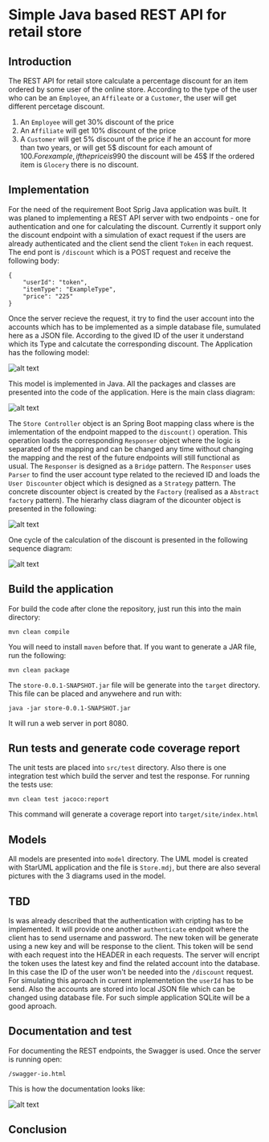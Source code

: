 # Simple Java based REST API for retail store 

## Introduction

The REST API for retail store calculate a percentage discount for an item ordered by some user of the online store. According to the type of the user who can be an `Employee`, an `Affileate` or a `Customer`, the user will get different percetage discount.
1. An `Employee` will get 30% discount of the price
2. An `Affiliate` will get 10% discount of the price
3. A `Customer` will get 5% discount of the price if he an account for more than two years, or will get 5$ discount for each amount of 100$. For example, if the price is 990$ the discount will be 45$
If the ordered item is `Glocery` there is no discount.

## Implementation

For the need of the requirement Boot Sprig Java application was built. It was planed to implementing a REST API server with two endpoints - one for authentication and one for calculating the discount. Currently it support only the discount endpoint with a simulation of exact request if the users are already authenticated and the client send the client `Token` in each request.
The end pont is `/discount` which is a POST request and receive the following body:

```
{
    "userId": "token",
    "itemType": "ExampleType",
    "price": "225"
}
```

Once the server recieve the request, it try to find the user account into the accounts which has to be implemented as a simple database file, sumulated here as a JSON file. According to the gived ID of the user it understand which its Type and calcutate the corresponding discount.
The Application has the following model:

![alt text](https://github.com/ivaylovantulev/store/blob/master/model/Model.jpg)

This model is implemented in Java. All the packages and classes are presented into the code of the application.
Here is the main class diagram:

![alt text](https://github.com/ivaylovantulev/store/blob/master/model/Main%20Class%20Diagram.jpg)

The `Store Controller` object is an Spring Boot mapping class where is the imlementation of the endpoint mapped to the `discount()` operation.
This operation loads the corresponding `Responser` object where the logic is separated of the mapping and can be changed any time without changing the mapping and the rest of the future endpoints will still functional as usual. The `Responser` is designed as a `Bridge` pattern.
The `Responser` uses `Parser` to find the user account type related to the recieved ID and loads the `User Discounter` object which is designed as a `Strategy` pattern. The concrete discounter object is created by the `Factory` (realised as a `Abstract factory` pattern). The hierarhy class diagram of the dicounter object is presented in the following:

![alt text](https://github.com/ivaylovantulev/store/blob/master/model/Discounters%20Class%20Diagram.jpg)

One cycle of the calculation of the discount is presented in the following sequence diagram:

![alt text](https://github.com/ivaylovantulev/store/blob/master/model/Sequence%20Diagram.jpg)


## Build the application

For build the code after clone the repository, just run this into the main directory:

```
mvn clean compile
```

You will need to install `maven` before that. If you want to generate a JAR file, run the following:

```
mvn clean package
```

The `store-0.0.1-SNAPSHOT.jar` file will be generate into the `target` directory. This file can be placed and anywehere and run with:

```
java -jar store-0.0.1-SNAPSHOT.jar
```

It will run a web server in port 8080.

## Run tests and generate code coverage report

The unit tests are placed into `src/test` directory. Also there is one integration test which build the server and test the response.
For running the tests use:

```
mvn clean test jacoco:report
```

This command will generate a coverage report into `target/site/index.html`

## Models

All models are presented into `model` directory. The UML model is created with StarUML application and the file is `Store.mdj`, but there are also several pictures with the 3 diagrams used in the model.

## TBD

Is was already described that the authentication with cripting has to be implemented. It will provide one another `authenticate` endpoit where the client has to send username and password. The new token will be generate using a new key and will be response to the client. This token will be send with each request into the HEADER in each requests. The server will encript the token uses the latest key and find the related account into the database. In this case the ID of the user won't be needed into the `/discount` request.
For simulating this aproach in current implementetion the `userId` has to be send. Also the accounts are stored into local JSON file which can be changed using database file. For such simple application SQLite will be a good aproach.

## Documentation and test

For documenting the REST endpoints, the Swagger is used. Once the server is running open:

```
/swagger-io.html
```

This is how the documentation looks like:

![alt text](https://github.com/ivaylovantulev/store/blob/master/swagger/Swagger-main.png)

## Conclusion
